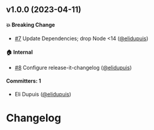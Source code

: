 
## v1.0.0 (2023-04-11)

#### :boom: Breaking Change
* [#7](https://github.com/elidupuis/ember-cli-deploy-opsworks/pull/7) Update Dependencies; drop Node <14 ([@elidupuis](https://github.com/elidupuis))

#### :house: Internal
* [#8](https://github.com/elidupuis/ember-cli-deploy-opsworks/pull/8) Configure release-it-changelog ([@elidupuis](https://github.com/elidupuis))

#### Committers: 1
- Eli Dupuis ([@elidupuis](https://github.com/elidupuis))

# Changelog
